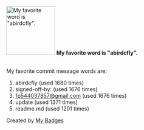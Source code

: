 <img src="https://my-badges.github.io/my-badges/favorite-word.png" alt="My favorite word is &quot;abirdcfly&quot;." title="My favorite word is &quot;abirdcfly&quot;." width="128">
<strong>My favorite word is &quot;abirdcfly&quot;.</strong>
<br><br>

My favorite commit message words are:

1. abirdcfly (used 1680 times)
2. signed-off-by: (used 1676 times)
3. <fp544037857@gmail.com> (used 1676 times)
4. update (used 1371 times)
5. readme.md (used 1201 times)


Created by <a href="https://github.com/my-badges/my-badges">My Badges</a>